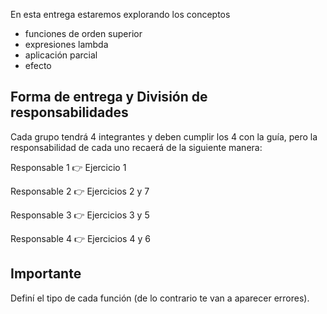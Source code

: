 En esta entrega estaremos explorando los conceptos

* funciones de orden superior
* expresiones lambda
* aplicación parcial
* efecto

## Forma de entrega y División de responsabilidades

Cada grupo tendrá 4 integrantes y deben cumplir los 4 con la guía, pero la responsabilidad de cada uno recaerá de la siguiente manera:

Responsable 1 :point_right: Ejercicio 1

Responsable 2 :point_right: Ejercicios 2 y 7 

Responsable 3 :point_right: Ejercicios 3 y 5

Responsable 4 :point_right: Ejercicios 4 y 6

## Importante

Definí el tipo de cada función (de lo contrario te van a aparecer errores).


